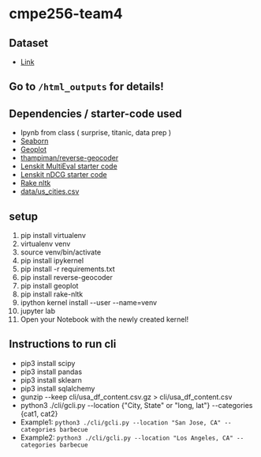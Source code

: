# cmpe256-team4

## Dataset
- [Link](https://cseweb.ucsd.edu/~jmcauley/datasets.html#google_local)

## Go to `/html_outputs` for details!

## Dependencies / starter-code used
- Ipynb from class ( surprise, titanic, data prep )
- [Seaborn](https://seaborn.pydata.org/tutorial.html)
- [Geoplot](https://residentmario.github.io/geoplot/quickstart/quickstart.html)
- [thampiman/reverse-geocoder](https://github.com/thampiman/reverse-geocoder)
- [Lenskit MultiEval starter code](https://github.com/lenskit/lkpy/blob/master/examples/MultiEval.ipynb)
- [Lenskit nDCG starter code](https://lkpy.lenskit.org/en/latest/GettingStarted.html)
- [Rake nltk](https://pypi.org/project/rake-nltk/)
- [data/us_cities.csv](https://github.com/kelvins/US-Cities-Database)

## setup
1. pip install virtualenv
2. virtualenv venv
3. source venv/bin/activate
4. pip install ipykernel
5. pip install -r requirements.txt
5. pip install reverse-geocoder
6. pip install geoplot
7. pip install rake-nltk
8. ipython kernel install --user --name=venv
9. jupyter lab
10. Open your Notebook with the newly created kernel!

## Instructions to run cli
- pip3 install scipy
- pip3 install pandas
- pip3 install sklearn
- pip3 install sqlalchemy
- gunzip --keep cli/usa_df_content.csv.gz > cli/usa_df_content.csv
- python3 ./cli/gcli.py --location {"City, State" or "long, lat"} --categories {cat1, cat2}
- Example1: `python3 ./cli/gcli.py --location "San Jose, CA" --categories barbecue`
- Example2: `python3 ./cli/gcli.py --location "Los Angeles, CA" --categories barbecue`
